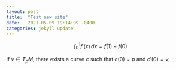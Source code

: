 ```yaml
---
layout: post
title:  "Test new site"
date:   2021-05-09 19:14:09 -0400
categories: jekyll update
---
```


$$ \int_0^1 f'(x)\,dx = f(1) - f(0)$$

If $v \in T_pM$, there exists a curve $c$ such that $c(0) = p$ and $c'(0) = v$,